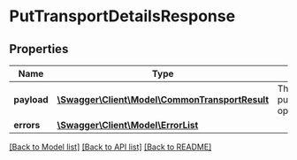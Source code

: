 # PutTransportDetailsResponse

## Properties
Name | Type | Description | Notes
------------ | ------------- | ------------- | -------------
**payload** | [**\Swagger\Client\Model\CommonTransportResult**](CommonTransportResult.md) | The payload for the putTransportDetails operation. | [optional] 
**errors** | [**\Swagger\Client\Model\ErrorList**](ErrorList.md) |  | [optional] 

[[Back to Model list]](../README.md#documentation-for-models) [[Back to API list]](../README.md#documentation-for-api-endpoints) [[Back to README]](../README.md)


